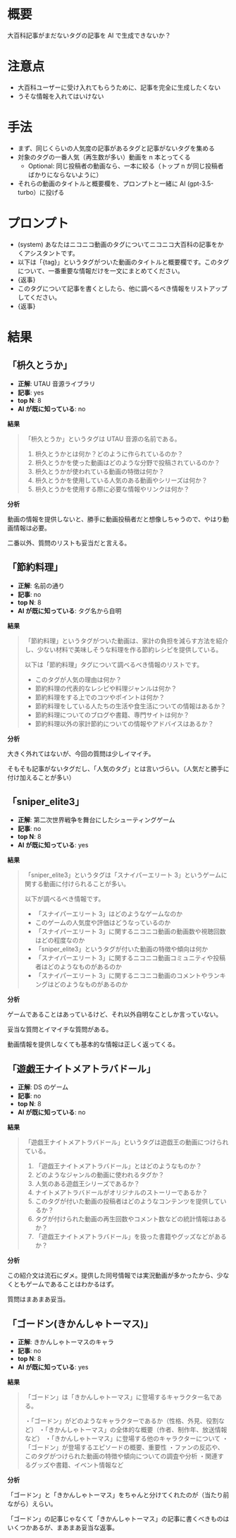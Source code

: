 # 概要

大百科記事がまだないタグの記事を AI で生成できないか？

# 注意点

- 大百科ユーザーに受け入れてもらうために、記事を完全に生成したくない
- うそな情報を入れてはいけない

# 手法

- まず、同じくらいの人気度の記事があるタグと記事がないタグを集める
- 対象のタグの一番人気（再生数が多い）動画を n 本とってくる
  - Optional: 同じ投稿者の動画なら、一本に絞る（トップ n が同じ投稿者ばかりにならないように）
- それらの動画のタイトルと概要欄を、プロンプトと一緒に AI (gpt-3.5-turbo）に投げる

# プロンプト

- (system) あなたはニコニコ動画のタグについてニコニコ大百科の記事をかくアシスタントです。
- 以下は「{tag}」というタグがついた動画のタイトルと概要欄です。このタグについて、一番重要な情報だけを一文にまとめてください。
- {返事}
- このタグについて記事を書くとしたら、他に調べるべき情報をリストアップしてください。
- {返事}

# 結果

## 「枡久とうか」

- **正解**: UTAU 音源ライブラリ
- **記事**: yes
- **top N**: 8
- **AI が既に知っている**: no

**結果**

> 「枡久とうか」というタグは UTAU 音源の名前である。
>
> 1. 枡久とうかとは何か？どのように作られているのか？
> 2. 枡久とうかを使った動画はどのような分野で投稿されているのか？
> 3. 枡久とうかが使われている動画の特徴は何か？
> 4. 枡久とうかを使用している人気のある動画やシリーズは何か？
> 5. 枡久とうかを使用する際に必要な情報やリンクは何か？

**分析**

動画の情報を提供しないと、勝手に動画投稿者だと想像しちゃうので、やはり動画情報は必要。

二番以外、質問のリストも妥当だと言える。

## 「節約料理」

- **正解**: 名前の通り
- **記事**: no
- **top N**: 8
- **AI が既に知っている**: タグ名から自明

**結果**

> 「節約料理」というタグがついた動画は、家計の負担を減らす方法を紹介し、少ない材料で美味しそうな料理を作る節約レシピを提供している。
>
> 以下は「節約料理」タグについて調べるべき情報のリストです。
>
> - このタグが人気の理由は何か？
> - 節約料理の代表的なレシピや料理ジャンルは何か？
> - 節約料理をする上でのコツやポイントは何か？
> - 節約料理をしている人たちの生活や食生活についての情報はあるか？
> - 節約料理についてのブログや書籍、専門サイトは何か？
> - 節約料理以外の家計節約についての情報やアドバイスはあるか？

**分析**

大きく外れてはないが、今回の質問は少しイマイチ。

そもそも記事がないタグだし、「人気のタグ」とは言いづらい。（人気だと勝手に付け加えることが多い）

## 「sniper_elite3」

- **正解**: 第二次世界戦争を舞台にしたシューティングゲーム
- **記事**: no
- **top N**: 8
- **AI が既に知っている**: yes

**結果**

> 「sniper_elite3」というタグは「スナイパーエリート 3」というゲームに関する動画に付けられることが多い。
>
> 以下が調べるべき情報です。
>
> - 「スナイパーエリート 3」はどのようなゲームなのか
> - このゲームの人気度や評価はどうなっているのか
> - 「スナイパーエリート 3」に関するニコニコ動画の動画数や視聴回数はどの程度なのか
> - 「sniper_elite3」というタグが付いた動画の特徴や傾向は何か
> - 「スナイパーエリート 3」に関するニコニコ動画コミュニティや投稿者はどのようなものがあるのか
> - 「スナイパーエリート 3」に関するニコニコ動画のコメントやランキングはどのようなものがあるのか

**分析**

ゲームであることはあっているけど、それ以外自明なことしか言っていない。

妥当な質問とイマイチな質問がある。

動画情報を提供しなくても基本的な情報は正しく返ってくる。

## 「遊戯王ナイトメアトラバドール」

- **正解**: DS のゲーム
- **記事**: no
- **top N**: 8
- **AI が既に知っている**: no

**結果**

> 「遊戯王ナイトメアトラバドール」というタグは遊戯王の動画につけられている。
>
> 1. 「遊戯王ナイトメアトラバドール」とはどのようなものか？
> 2. どのようなジャンルの動画に使われるタグか？
> 3. 人気のある遊戯王シリーズであるか？
> 4. ナイトメアトラバドールがオリジナルのストーリーであるか？
> 5. このタグが付いた動画の投稿者はどのようなコンテンツを提供しているか？
> 6. タグが付けられた動画の再生回数やコメント数などの統計情報はあるか？
> 7. 「遊戯王ナイトメアトラバドール」を扱った書籍やグッズなどがあるか？

**分析**

この紹介文は流石にダメ。提供した同号情報では実況動画が多かったから、少なくともゲームであることはわかるはず。

質問はまあまあ妥当。

## 「ゴードン(きかんしゃトーマス)」

- **正解**: きかんしゃトーマスのキャラ
- **記事**: no
- **top N**: 8
- **AI が既に知っている**: yes

**結果**

> 「ゴードン」は「きかんしゃトーマス」に登場するキャラクター名である。
>
> ・「ゴードン」がどのようなキャラクターであるか（性格、外見、役割など）
> ・「きかんしゃトーマス」の全体的な概要（作者、制作年、放送情報など）
> ・「きかんしゃトーマス」に登場する他のキャラクターについて
> ・「ゴードン」が登場するエピソードの概要、重要性
> ・ファンの反応や、このタグがつけられた動画の特徴や傾向についての調査や分析
> ・関連するグッズや書籍、イベント情報など

**分析**

「ゴードン」と「きかんしゃトーマス」をちゃんと分けてくれたのが（当たり前ながら）えらい。

「ゴードン」の記事じゃなくて「きかんしゃトーマス」の記事に書くべきものはいくつかあるが、まあまあ妥当な返事。
